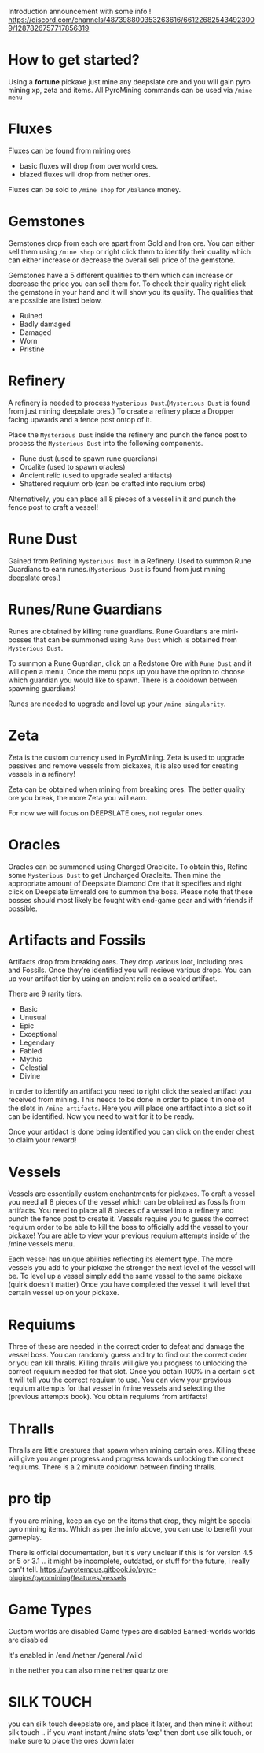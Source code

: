 Introduction announcement with some info !
https://discord.com/channels/487398800353263616/661226825434923009/1287826757717856319


# How to get started?
Using a **fortune** pickaxe just mine any deepslate ore and you will gain pyro mining xp, zeta and items. All PyroMining commands can be used via `/mine menu`

# Fluxes
Fluxes can be found from mining ores
- basic fluxes will drop from overworld ores.
- blazed fluxes will drop from nether ores.

Fluxes can be sold to `/mine shop` for `/balance` money.

# Gemstones
Gemstones drop from each ore apart from Gold and Iron ore. You can either sell them using `/mine shop` or right click them to identify their quality which can either increase or decrease the overall sell price of the gemstone.

Gemstones have a 5 different qualities to them which can increase or decrease the price you can sell them for. To check their quality right click the gemstone in your hand and it will show you its quality. The qualities that are possible are listed below.

- Ruined
- Badly damaged
- Damaged
- Worn
- Pristine

# Refinery
A refinery is needed to process `Mysterious Dust`.(`Mysterious Dust` is found from just mining deepslate ores.) To create a refinery place a Dropper facing upwards and a fence post ontop of it.

Place the `Mysterious Dust` inside the refinery and punch the fence post to process the `Mysterious Dust` into the following components.

- Rune dust (used to spawn rune guardians)
- Orcalite (used to spawn oracles)
- Ancient relic (used to upgrade sealed artifacts)
- Shattered requium orb (can be crafted into requium orbs)

Alternatively, you can place all 8 pieces of a vessel in it and punch the fence post to craft a vessel!

# Rune Dust
Gained from Refining `Mysterious Dust` in a Refinery. Used to summon Rune Guardians to earn runes.(`Mysterious Dust` is found from just mining deepslate ores.)

# Runes/Rune Guardians
Runes are obtained by killing rune guardians. Rune Guardians are mini-bosses that can be summoned using `Rune Dust` which is obtained from `Mysterious Dust`.

To summon a Rune Guardian, click on a Redstone Ore with `Rune Dust` and it will open a menu, Once the menu pops up you have the option to choose which guardian you would like to spawn. There is a cooldown between spawning guardians!

Runes are needed to upgrade and level up your `/mine singularity`.

# Zeta
Zeta is the custom currency used in PyroMining. Zeta is used to upgrade passives and remove vessels from pickaxes, it is also used for creating vessels in a refinery!

Zeta can be obtained when mining from breaking ores. The better quality ore you break, the more Zeta you will earn.

For now we will focus on DEEPSLATE ores, not regular ones.

# Oracles
Oracles can be summoned using Charged Oracleite. To obtain this, Refine some `Mysterious Dust` to get Uncharged Oracleite. Then mine the appropriate amount of Deepslate Diamond Ore that it specifies and right click on Deepslate Emerald ore to summon the boss. Please note that these bosses should most likely be fought with end-game gear and with friends if possible.

# Artifacts and Fossils
Artifacts drop from breaking ores. They drop various loot, including ores and Fossils. Once they're identified you will recieve various drops. You can up your artifact tier by using an ancient relic on a sealed artifact.

There are 9 rarity tiers.
- Basic
- Unusual
- Epic
- Exceptional
- Legendary
- Fabled
- Mythic
- Celestial
- Divine

In order to identify an artifact you need to right click the sealed artifact you received from mining. This needs to be done in order to place it in one of the slots in `/mine artifacts`. Here you will place one artifact into a slot so it can be identified. Now you need to wait for it to be ready.

Once your artidact is done being identified you can click on the ender chest to claim your reward!

# Vessels
Vessels are essentially custom enchantments for pickaxes. To craft a vessel you need all 8 pieces of the vessel which can be obtained as fossils from artifacts. You need to place all 8 pieces of a vessel into a refinery and punch the fence post to create it. Vessels require you to guess the correct requium order to be able to kill the boss to officially add the vessel to your pickaxe! You are able to view your previous requium attempts inside of the /mine vessels menu.

Each vessel has unique abilities reflecting its element type. The more vessels you add to your pickaxe the stronger the next level of the vessel will be. To level up a vessel simply add the same vessel to the same pickaxe (quirk doesn't matter) Once you have completed the vessel it will level that certain vessel up on your pickaxe.

# Requiums
Three of these are needed in the correct order to defeat and damage the vessel boss. You can randomly guess and try to find out the correct order or you can kill thralls. Killing thralls will give you progress to unlocking the correct requium needed for that slot. Once you obtain 100% in a certain slot it will tell you the correct requium to use. You can view your previous requium attempts for that vessel in /mine vessels and selecting the (previous attempts book). You obtain requiums from artifacts!

# Thralls
Thralls are little creatures that spawn when mining certain ores. Killing these will give you anger progress and progress towards unlocking the correct requiums. There is a 2 minute cooldown between finding thralls.

# pro tip
If you are mining, keep an eye on the items that drop, they might be special pyro mining items. Which as per the info above, you can use to benefit your gameplay.

There is official documentation, but it's very unclear if this is for version 4.5 or 5 or 3.1 .. it might be incomplete, outdated, or stuff for the future, i really can't tell. https://pyrotempus.gitbook.io/pyro-plugins/pyromining/features/vessels

# Game Types
Custom worlds are disabled
Game types are disabled
Earned-worlds worlds are disabled

It's enabled in 
/end
/nether
/general
/wild

In the nether you can also mine nether quartz ore

# SILK TOUCH
you can silk touch deepslate ore, and place it later, and then mine it without silk touch .. 
if you want instant /mine stats 'exp' then dont use silk touch, or make sure to place the ores down later